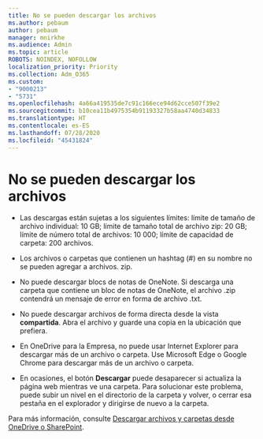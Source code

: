 ```yaml
---
title: No se pueden descargar los archivos
ms.author: pebaum
author: pebaum
manager: mnirkhe
ms.audience: Admin
ms.topic: article
ROBOTS: NOINDEX, NOFOLLOW
localization_priority: Priority
ms.collection: Adm_O365
ms.custom:
- "9000213"
- "5731"
ms.openlocfilehash: 4a66a419535de7c91c166ece94d62cce507f39e2
ms.sourcegitcommit: b10cea11b4975354b91193327b58aa4740d34833
ms.translationtype: HT
ms.contentlocale: es-ES
ms.lasthandoff: 07/28/2020
ms.locfileid: "45431824"
---
```

# <a name="unable-to-download-files"></a>No se pueden descargar los archivos

- Las descargas están sujetas a los siguientes límites: límite de tamaño de archivo individual: 10 GB; límite de tamaño total de archivo zip: 20 GB; límite de número total de archivos: 10 000; límite de capacidad de carpeta: 200 archivos.
- Los archivos o carpetas que contienen un hashtag (#) en su nombre no se pueden agregar a archivos. zip.  
    
- No puede descargar blocs de notas de OneNote. Si descarga una carpeta que contiene un bloc de notas de OneNote, el archivo .zip contendrá un mensaje de error en forma de archivo .txt.  
    
- No puede descargar archivos de forma directa desde la vista **compartida**. Abra el archivo y guarde una copia en la ubicación que prefiera.  
    
- En OneDrive para la Empresa, no puede usar Internet Explorer para descargar más de un archivo o carpeta. Use Microsoft Edge o Google Chrome para descargar más de un archivo o carpeta.  
    
- En ocasiones, el botón **Descargar** puede desaparecer si actualiza la página web mientras ve una carpeta. Para solucionar este problema, puede subir un nivel en el directorio de la carpeta y volver, o cerrar esa pestaña en el explorador y dirigirse de nuevo a la carpeta.  
    
Para más información, consulte [Descargar archivos y carpetas desde OneDrive o SharePoint](https://support.office.com/article/download-files-and-folders-from-onedrive-or-sharepoint-5c7397b7-19c7-4893-84fe-d02e8fa5df05).